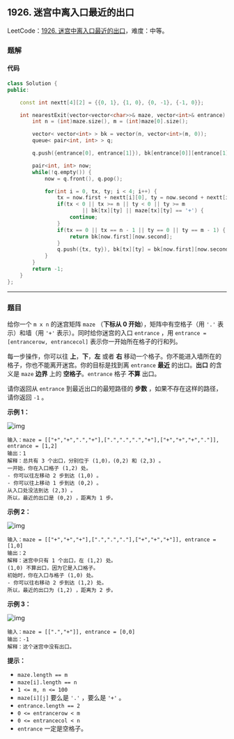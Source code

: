 ## 1926. 迷宫中离入口最近的出口

LeetCode：[1926. 迷宫中离入口最近的出口](https://leetcode.cn/problems/nearest-exit-from-entrance-in-maze/)，难度：中等。

### 题解

#### 代码

```c++
class Solution {
public:

    const int nextt[4][2] = {{0, 1}, {1, 0}, {0, -1}, {-1, 0}};

    int nearestExit(vector<vector<char>>& maze, vector<int>& entrance) {
        int n = (int)maze.size(), m = (int)maze[0].size();

        vector< vector<int> > bk = vector(n, vector<int>(m, 0));
        queue< pair<int, int> > q;

        q.push({entrance[0], entrance[1]}), bk[entrance[0]][entrance[1]] = 1;

        pair<int, int> now;
        while(!q.empty()) {
            now = q.front(), q.pop();

            for(int i = 0, tx, ty; i < 4; i++) {
                tx = now.first + nextt[i][0], ty = now.second + nextt[i][1];
                if(tx < 0 || tx >= n || ty < 0 || ty >= m 
                        || bk[tx][ty] || maze[tx][ty] == '+') {
                    continue;
                }
                if(tx == 0 || tx == n - 1 || ty == 0 || ty == m - 1) {
                    return bk[now.first][now.second];
                }
                q.push({tx, ty}), bk[tx][ty] = bk[now.first][now.second] + 1;
            }
        }
        return -1;
    }
};
```



---



### 题目

给你一个 `m x n` 的迷宫矩阵 `maze` （**下标从 0 开始**），矩阵中有空格子（用 `'.'` 表示）和墙（用 `'+'` 表示）。同时给你迷宫的入口 `entrance` ，用 `entrance = [entrancerow, entrancecol]` 表示你一开始所在格子的行和列。

每一步操作，你可以往 **上**，**下**，**左** 或者 **右** 移动一个格子。你不能进入墙所在的格子，你也不能离开迷宫。你的目标是找到离 `entrance` **最近** 的出口。**出口** 的含义是 `maze` **边界** 上的 **空格子**。`entrance` 格子 **不算** 出口。

请你返回从 `entrance` 到最近出口的最短路径的 **步数** ，如果不存在这样的路径，请你返回 `-1` 。

 

**示例 1：**

![img](https://gitee.com/xwl66/leetcode/raw/master/image/1926-nearest1-grid.jpg)

```
输入：maze = [["+","+",".","+"],[".",".",".","+"],["+","+","+","."]], entrance = [1,2]
输出：1
解释：总共有 3 个出口，分别位于 (1,0)，(0,2) 和 (2,3) 。
一开始，你在入口格子 (1,2) 处。
- 你可以往左移动 2 步到达 (1,0) 。
- 你可以往上移动 1 步到达 (0,2) 。
从入口处没法到达 (2,3) 。
所以，最近的出口是 (0,2) ，距离为 1 步。
```

**示例 2：**

![img](https://gitee.com/xwl66/leetcode/raw/master/image/1926-nearesr2-grid.jpg)

```
输入：maze = [["+","+","+"],[".",".","."],["+","+","+"]], entrance = [1,0]
输出：2
解释：迷宫中只有 1 个出口，在 (1,2) 处。
(1,0) 不算出口，因为它是入口格子。
初始时，你在入口与格子 (1,0) 处。
- 你可以往右移动 2 步到达 (1,2) 处。
所以，最近的出口为 (1,2) ，距离为 2 步。
```

**示例 3：**

![img](https://gitee.com/xwl66/leetcode/raw/master/image/1926-nearest3-grid.jpg)

```
输入：maze = [[".","+"]], entrance = [0,0]
输出：-1
解释：这个迷宫中没有出口。
```

 

**提示：**

- `maze.length == m`
- `maze[i].length == n`
- `1 <= m, n <= 100`
- `maze[i][j]` 要么是 `'.'` ，要么是 `'+'` 。
- `entrance.length == 2`
- `0 <= entrancerow < m`
- `0 <= entrancecol < n`
- `entrance` 一定是空格子。


